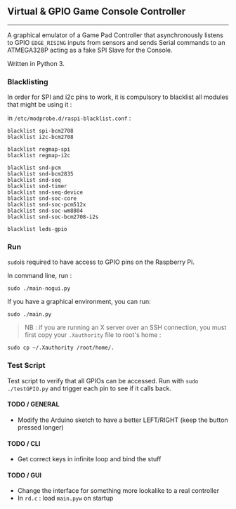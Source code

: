 ## Virtual & GPIO Game Console Controller
- - -

A graphical emulator of a Game Pad Controller that asynchronously listens to GPIO `EDGE_RISING` inputs from sensors and sends Serial commands to an ATMEGA328P acting as a fake SPI Slave for the Console.

Written in Python 3.

### Blacklisting

In order for SPI and i2c pins to work, it is compulsory to blacklist all modules that might be using it :

in `/etc/modprobe.d/raspi-blacklist.conf` :

    blacklist spi-bcm2708
    blacklist i2c-bcm2708

    blacklist regmap-spi
    blacklist regmap-i2c

    blacklist snd-pcm
    blacklist snd-bcm2835
    blacklist snd-seq
    blacklist snd-timer
    blacklist snd-seq-device
    blacklist snd-soc-core
    blacklist snd-soc-pcm512x
    blacklist snd-soc-wm8804
    blacklist snd-soc-bcm2708-i2s

    blacklist leds-gpio

### Run

`sudo`is required to have access to GPIO pins on the Raspberry Pi.

In command line, run :

    sudo ./main-nogui.py

If you have a graphical environment, you can run:

    sudo ./main.py

> NB : if you are running an X server over an SSH connection, you must first copy your `.Xauthority` file to root's home :

    sudo cp ~/.Xauthority /root/home/.


### Test Script

Test script to verify that all GPIOs can be accessed. Run with `sudo ./testGPIO.py` and trigger each pin to see if it calls back.


#### TODO / GENERAL

  - Modify the Arduino sketch to have a better LEFT/RIGHT (keep the button pressed longer)

#### TODO / CLI

  - Get correct keys in infinite loop and bind the stuff

#### TODO / GUI

  - Change the interface for something more lookalike to a real controller
  - In `rd.c` : load `main.pyw` on startup
